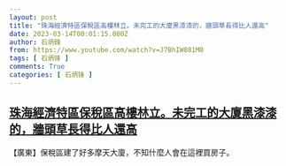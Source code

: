 ```yaml
---
layout: post
title: "珠海經濟特區保稅區高樓林立。未完工的大廈黑漆漆的，牆頭草長得比人還高"
date: 2023-03-14T00:01:15.000Z
author: 石炳鋒
from: https://www.youtube.com/watch?v=J7BhIW081M0
tags: [ 石炳锋 ]
comments: True
categories: [ 石炳锋 ]
---
```

<!--1678752075000-->
[珠海經濟特區保稅區高樓林立。未完工的大廈黑漆漆的，牆頭草長得比人還高](https://www.youtube.com/watch?v=J7BhIW081M0)
------

<div>
【廣東】保稅區建了好多摩天大廈，不知什麼人會在這裡買房子。
</div>

